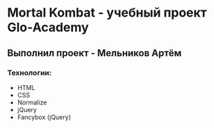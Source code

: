 # Mortal Kombat - учебный проект Glo-Academy
## Выполнил проект - Мельников Артём 
### Технологии:
- HTML
- CSS
- Normalize
- jQuery
- Fancybox (jQuery)
